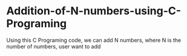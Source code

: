 # Addition-of-N-numbers-using-C-Programing
Using this C Programing code, we can add N numbers, where N is the number of numbers, user want to add
